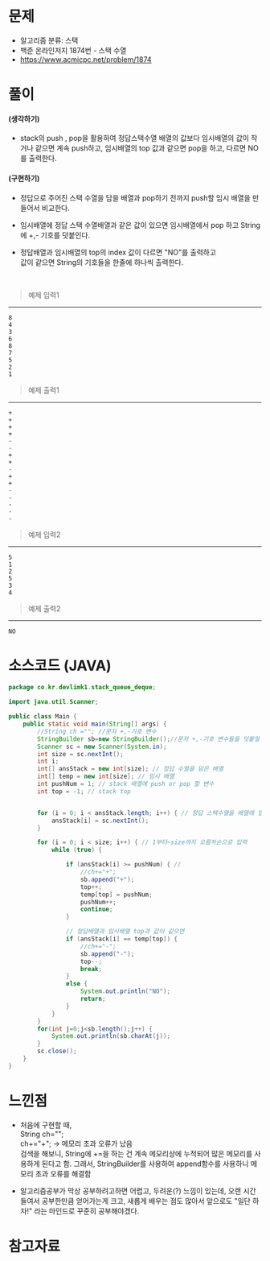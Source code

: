 # 문제

- 알고리즘 분류: 스택
- 백준 온라인저지 1874번 - 스택 수열
- https://www.acmicpc.net/problem/1874

<!-- 2시간걸림 -->

# 풀이

#### (생각하기)

- stack의 push , pop을 활용하여 정답스택수열 배열의 값보다 임시배열의 값이 작거나 같으면 계속 push하고, 임시배열의 top 값과 같으면 pop을 하고, 다르면 NO를 출력한다.

#### (구현하기)

- 정답으로 주어진 스택 수열을 담을 배열과 pop하기 전까지 push할 임시 배열을 만들어서 비교한다.
- 임시배열에 정답 스택 수열배열과 같은 값이 있으면 임시배열에서 pop 하고 String에 +,- 기호를 덧붙인다.
- 정답배열과 임시배열의 top의 index 값이 다르면 "NO"를 출력하고<br>
  값이 같으면 String의 기호들을 한줄에 하나씩 출력한다.

  <br>

> 예제 입력1

---

    8
    4
    3
    6
    8
    7
    5
    2
    1

> 예제 출력1

---

    +
    +
    +
    +
    -
    -
    +
    +
    -
    +
    +
    -
    -
    -
    -
    -

> 예제 입력2

---

    5
    1
    2
    5
    3
    4

> 예제 출력2

---

    NO

# 소스코드 (JAVA)

```java
package co.kr.devlimk1.stack_queue_deque;

import java.util.Scanner;

public class Main {
	public static void main(String[] args) {
		//String ch =""; //문자 +,-기호 변수
		StringBuilder sb=new StringBuilder();//문자 +,-기호 변수들을 덧붙일 변수
		Scanner sc = new Scanner(System.in);
		int size = sc.nextInt();
		int i;
		int[] ansStack = new int[size]; // 정답 수열을 담은 배열
		int[] temp = new int[size]; // 임시 배열
		int pushNum = 1; // stack 배열에 push or pop 할 변수
		int top = -1; // stack top


		for (i = 0; i < ansStack.length; i++) { // 정답 스택수열을 배열에 입력
			ansStack[i] = sc.nextInt();
		}

		for (i = 0; i < size; i++) { // 1부터~size까지 오름차순으로 입력
			while (true) {

				if (ansStack[i] >= pushNum) { //
					//ch+="+";
					sb.append("+");
					top++;
					temp[top] = pushNum;
					pushNum++;
					continue;
				}

				// 정답배열과 임시배열 top과 값이 같으면
				if (ansStack[i] == temp[top]) {
					//ch+="-";
					sb.append("-");
					top--;
					break;
				}
				else {
					System.out.println("NO");
					return;
				}
			}
		}
		for(int j=0;j<sb.length();j++) {
			System.out.println(sb.charAt(j));
		}
		sc.close();
	}
}

```

# 느낀점

- 처음에 구현할 때,<br>
  String ch="";<br>
  ch+="+"; -> 메모리 초과 오류가 났음 <br>
  검색을 해보니, String에 +=을 하는 건 계속 메모리상에 누적되어 많은 메모리를 사용하게 된다고 함. 그래서, StringBuilder를 사용하여 append함수를 사용하니 메모리 초과 오류를 해결함 <br>

- 알고리즘공부가 막상 공부하려고하면 어렵고, 두려운(?) 느낌이 있는데, 오랜 시간들여서 공부한만큼 얻어가는게 크고, 새롭게 배우는 점도 많아서 앞으로도 "일단 하자!" 라는 마인드로 꾸준히 공부해야겠다.

<!-- # 코드리뷰 -->

# 참고자료
